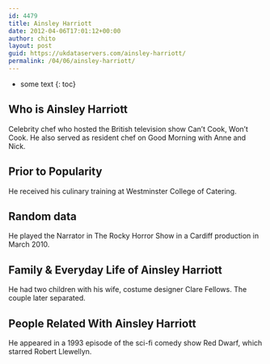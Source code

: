 ```yaml
---
id: 4479
title: Ainsley Harriott
date: 2012-04-06T17:01:12+00:00
author: chito
layout: post
guid: https://ukdataservers.com/ainsley-harriott/
permalink: /04/06/ainsley-harriott/
---
```


* some text
{: toc}
          
          
## Who is  Ainsley Harriott
                  
                  
                  
Celebrity chef who hosted the British television show Can&#8217;t Cook, Won&#8217;t Cook. He also served as resident chef on Good Morning with Anne and Nick.
                  
                
                
                
## Prior to Popularity 
                  
                  
                  
He received his culinary training at Westminster College of Catering.
                  
                
                
                
## Random data 
                  
                  
                  
He played the Narrator in The Rocky Horror Show in a Cardiff production in March 2010.
                  
                
                
                
## Family & Everyday Life of Ainsley Harriott
                  
                  
                  
He had two children with his wife, costume designer Clare Fellows. The couple later separated.
                  
                
                
                
## People Related With  Ainsley Harriott
                  
                  
                  
He appeared in a 1993 episode of the sci-fi comedy show Red Dwarf, which starred Robert Llewellyn.
                  
                
              
            
          
          
          
    
    
  
